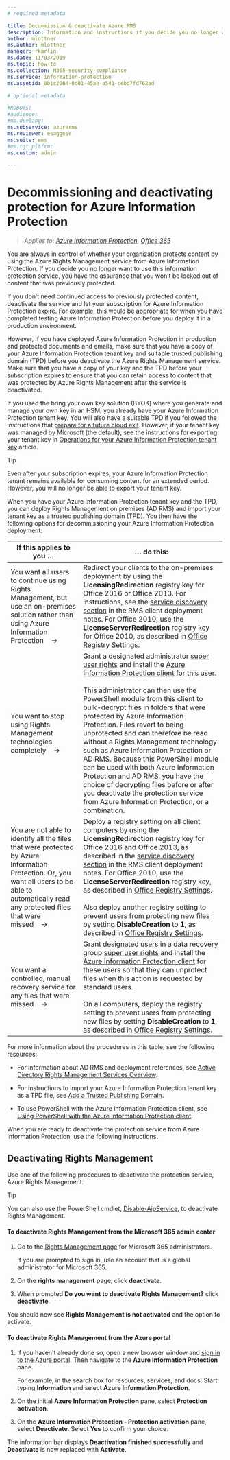 ```yaml
---
# required metadata

title: Decommission & deactivate Azure RMS
description: Information and instructions if you decide you no longer want to use the cloud-based protection service from Azure Information Protection.
author: mlottner
ms.author: mlottner
manager: rkarlin
ms.date: 11/03/2019
ms.topic: how-to
ms.collection: M365-security-compliance
ms.service: information-protection
ms.assetid: 0b1c2064-0d01-45ae-a541-cebd7fd762ad

# optional metadata

#ROBOTS:
#audience:
#ms.devlang:
ms.subservice: azurerms
ms.reviewer: esaggese
ms.suite: ems
#ms.tgt_pltfrm:
ms.custom: admin

---
```


# Decommissioning and deactivating protection for Azure Information Protection

>*Applies to: [Azure Information Protection](https://azure.microsoft.com/pricing/details/information-protection), [Office 365](https://download.microsoft.com/download/E/C/F/ECF42E71-4EC0-48FF-AA00-577AC14D5B5C/Azure_Information_Protection_licensing_datasheet_EN-US.pdf)*

You are always in control of whether your organization protects content by using the Azure Rights Management service from Azure Information Protection. If you decide you no longer want to use this information protection service, you have the assurance that you won’t be locked out of content that was previously protected.

If you don’t need continued access to previously protected content, deactivate the service and let your subscription for Azure Information Protection expire. For example, this would be appropriate for when you have completed testing Azure Information Protection before you deploy it in a production environment.

However, if you have deployed Azure Information Protection in production and protected documents and emails, make sure that you have a copy of your Azure Information Protection tenant key and suitable trusted publishing domain (TPD) before you deactivate the Azure Rights Management service. Make sure that you have a copy of your key and the TPD before your subscription expires to ensure that you can retain access to content that was protected by Azure Rights Management after the service is deactivated. 

If you used the bring your own key solution (BYOK) where you generate and manage your own key in an HSM, you already have your Azure Information Protection tenant key. You will also have a suitable TPD if you followed the instructions that [prepare for a future cloud exit](https://techcommunity.microsoft.com/t5/Azure-Information-Protection/How-to-prepare-an-Azure-Information-Protection-Cloud-Exit-plan/ba-p/382631). However, if your tenant key was managed by Microsoft (the default), see the instructions for exporting your tenant key in [Operations for your Azure Information Protection tenant key](operations-tenant-key.md) article.

> [!TIP]
> Even after your subscription expires, your Azure Information Protection tenant remains available for consuming content for an extended period. However, you will no longer be able to export your tenant key.

When you have your Azure Information Protection tenant key and the TPD, you can deploy Rights Management on premises (AD RMS) and import your tenant key as a trusted publishing domain (TPD). You then have the following options for decommissioning your Azure Information Protection deployment:

|If this applies to you …|… do this:|
|----------------------------|--------------|
|You want all users to continue using Rights Management, but use an on-premises solution rather than using Azure Information Protection    →|Redirect your clients to the on-premises deployment by using the **LicensingRedirection** registry key for Office 2016 or Office 2013. For instructions, see the [service discovery section](./rms-client/client-deployment-notes.md) in the RMS client deployment notes. For Office 2010, use the **LicenseServerRedirection** registry key for Office 2010, as described in [Office Registry Settings](/previous-versions/windows/it-pro/windows-server-2008-R2-and-2008/dd772637(v=ws.10)).|
|You want to stop using Rights Management technologies completely    →|Grant a designated administrator [super user rights](configure-super-users.md) and install the [Azure Information Protection client](./rms-client/client-admin-guide-install.md) for this user.<br /><br />This administrator can then use the PowerShell module from this client to bulk-decrypt files in folders that were protected by Azure Information Protection. Files revert to being unprotected and can therefore be read without a Rights Management technology such as Azure Information Protection or AD RMS. Because this PowerShell module can be used with both Azure Information Protection and AD RMS, you have the choice of decrypting files before or after you deactivate the protection service from Azure Information Protection, or a combination.|
|You are not able to identify all the files that were protected by Azure Information Protection. Or, you want all users to be able to automatically read any protected files that were missed    →|Deploy a registry setting on all client computers by using the **LicensingRedirection** registry key for Office 2016 and Office 2013, as described in the [service discovery section](./rms-client/client-deployment-notes.md) in the RMS client deployment notes. For Office 2010, use the **LicenseServerRedirection** registry key, as described in [Office Registry Settings](/previous-versions/windows/it-pro/windows-server-2008-R2-and-2008/dd772637(v=ws.10)).<br /><br />Also deploy another registry setting to prevent users from protecting new files by setting **DisableCreation** to **1**, as described in [Office Registry Settings](/previous-versions/windows/it-pro/windows-server-2008-R2-and-2008/dd772637(v=ws.10)).|
|You want a controlled, manual recovery service for any files that were missed    →|Grant designated users in a data recovery group [super user rights](configure-super-users.md) and install the [Azure Information Protection client](./rms-client/client-admin-guide-install.md) for these users so that they can unprotect files when this action is requested by standard users.<br /><br />On all computers, deploy the registry setting to prevent users from protecting new files by setting **DisableCreation** to **1**, as described in [Office Registry Settings](/previous-versions/windows/it-pro/windows-server-2008-R2-and-2008/dd772637(v=ws.10)).|

For more information about the procedures in this table, see the following resources:

- For information about AD RMS and deployment references, see [Active Directory Rights Management Services Overview](/previous-versions/windows/it-pro/windows-server-2012-R2-and-2012/hh831364(v=ws.11)).

- For instructions to import your Azure Information Protection tenant key as a TPD file, see [Add a Trusted Publishing Domain](/previous-versions/windows/it-pro/windows-server-2008-R2-and-2008/cc771460(v=ws.11)).

- To use PowerShell with the Azure Information Protection client, see [Using PowerShell with the Azure Information Protection client](./rms-client/client-admin-guide-powershell.md).

When you are ready to deactivate the protection service from Azure Information Protection, use the following instructions.

## Deactivating Rights Management
Use one of the following procedures to deactivate the protection service, Azure Rights Management.

> [!TIP]
> You can also use the PowerShell cmdlet, [Disable-AipService](/powershell/module/aipservice/disable-aipservice), to deactivate Rights Management.

#### To deactivate Rights Management from the Microsoft 365 admin center

1. Go to the [Rights Management page](https://account.activedirectory.windowsazure.com/RmsOnline/Manage.aspx) for Microsoft 365 administrators.
    
    If you are prompted to sign in, use an account that is a global administrator for Microsoft 365.

2. On the **rights management** page, click **deactivate**.

3.  When prompted **Do you want to deactivate Rights Management?** click **deactivate**.

You should now see **Rights Management is not activated** and the option to activate.

#### To deactivate Rights Management from the Azure portal

1. If you haven't already done so, open a new browser window and [sign in to the Azure portal](configure-policy.md#signing-in-to-the-azure-portal). Then navigate to the **Azure Information Protection** pane.

    For example, in the search box for resources, services, and docs: Start typing **Information** and select **Azure Information Protection**.

2. On the initial **Azure Information Protection** pane, select **Protection activation**. 

3.  On the **Azure Information Protection - Protection activation** pane, select **Deactivate**. Select **Yes** to confirm your choice.

The information bar displays **Deactivation finished successfully** and **Deactivate** is now replaced with **Activate**.
